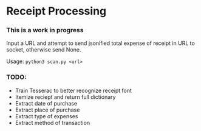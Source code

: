 # Receipt Processing

### This is a work in progress

Input a URL and attempt to send jsonified total expense of receipt in URL to socket, otherwise send None.

Usage: `python3 scan.py <url>`

### TODO:
- Train Tesserac to better recognize receipt font
- Itemize reciept and return full dictionary
- Extract date of purchase
- Extract place of purchase
- Extract type of expenses
- Extract method of transaction
